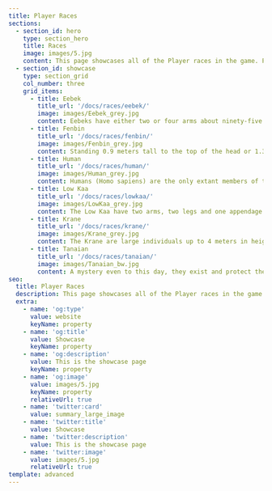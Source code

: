 ```yaml
---
title: Player Races
sections:
  - section_id: hero
    type: section_hero
    title: Races
    image: images/5.jpg
    content: This page showcases all of the Player races in the game. Please review each of them and decide which you will portray in you next adventure.
  - section_id: showcase
    type: section_grid
    col_number: three
    grid_items:
      - title: Eebek
        title_url: '/docs/races/eebek/'
        image: images/Eebek_grey.jpg
        content: Eebeks have either two or four arms about ninety-five percent of the time. While humans and Eebek both share an opposable thumb the Eebek have only three fingers and toes on their hands and feet.
      - title: Fenbin
        title_url: '/docs/races/fenbin/'
        image: images/Fenbin_grey.jpg
        content: Standing 0.9 meters tall to the top of the head or 1.3 to the tip of their horn, the average Fenbin weighs 35 kgs. Their exoskeleton is separated into three main segments the head, thorax, and abdomen, and there are two arms and six legs extending from the thorax and abdomen respectively.
      - title: Human
        title_url: '/docs/races/human/'
        image: images/Human_grey.jpg
        content: Humans (Homo sapiens) are the only extant members of the subtribe Hominina. Together with chimpanzees, gorillas, and orangutans, they are part of the family Hominidae (the great apes, or hominids).
      - title: Low Kaa
        title_url: '/docs/races/lowkaa/'
        image: images/LowKaa_grey.jpg
        content: The Low Kaa have two arms, two legs and one appendage called the head; After this period of violent change the Low Kaan culture was only a small remnant of its former sophistication.
      - title: Krane
        title_url: '/docs/races/krane/'
        image: images/Krane_grey.jpg
        content: The Krane are large individuals up to 4 meters in height and weighing 500 to 900 kilograms. The krane nervous system is quite different from most other races because in some respects it better than some system and worse than others.
      - title: Tanaian
        title_url: '/docs/races/tanaian/'
        image: images/Tanaian_bw.jpg
        content: A mystery even to this day, they exist and protect the Low Kaa who occupy the sister planet in their solar system.
seo:
  title: Player Races
  description: This page showcases all of the Player races in the game. Please review each of them and decide which you will portray in you next adventure.
  extra:
    - name: 'og:type'
      value: website
      keyName: property
    - name: 'og:title'
      value: Showcase
      keyName: property
    - name: 'og:description'
      value: This is the showcase page
      keyName: property
    - name: 'og:image'
      value: images/5.jpg
      keyName: property
      relativeUrl: true
    - name: 'twitter:card'
      value: summary_large_image
    - name: 'twitter:title'
      value: Showcase
    - name: 'twitter:description'
      value: This is the showcase page
    - name: 'twitter:image'
      value: images/5.jpg
      relativeUrl: true
template: advanced
---
```

